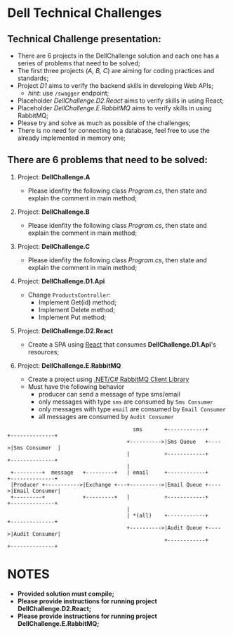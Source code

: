 # Dell Technical Challenges

## Technical Challenge presentation:
* There are 6 projects in the DellChallenge solution and each one has a series of problems that need to be solved;
* The first three projects (_A, B, C_) are aiming for coding practices and standards;
* Project _D1_ aims to verify the backend skills in developing Web APIs;
  * _hint_: use `/swagger` endpoint;
* Placeholder _DellChallenge.D2.React_ aims to verify skills in using React;
* Placeholder _DellChallenge.E.RabbitMQ_ aims to verify skills in using RabbitMQ;
* Please try and solve as much as possible of the challenges;
* There is no need for connecting to a database, feel free to use the already implemented in memory one;

## There are 6 problems that need to be solved:
1. Project: __DellChallenge.A__
    * Please idenfity the following class _Program.cs_, then state and explain the comment in main method;
    
2. Project: __DellChallenge.B__
    * Please idenfity the following class _Program.cs_, then state and explain the comment in main method;
    
3. Project: __DellChallenge.C__
    * Please idenfity the following class _Program.cs_, then state and explain the comment in main method;
    
4. Project: __DellChallenge.D1.Api__
    * Change `ProductsController`:
        * Implement Get(id) method;
        * Implement Delete method;
        * Implement Put method;
    
5. Project: __DellChallenge.D2.React__
    * Create a SPA using [React](https://reactjs.org/) that consumes __DellChallenge.D1.Api__'s resources;

6. Project: __DellChallenge.E.RabbitMQ__
    * Create a project using [.NET/C# RabbitMQ Client Library](https://www.rabbitmq.com/dotnet.html)
    * Must have the following behavior
      * producer can send a message of type sms/email
      * only messages with type `sms` are consumed by `Sms Consumer`
      * only messages with type `email` are consumed by `Email Consumer`
      * all messages are consumed by `Audit Consumer`

```
                                        sms       +------------+     +--------------+
                                      +---------->|Sms Queue   +---->|Sms Consumer  |
                                      |           +------------+     +--------------+
                                      |
 +---------+  message   +---------+   | email     +------------+     +--------------+
 |Producer +----------->|Exchange +---+---------->|Email Queue +---->|Email Consumer|
 +---------+            +---------+   |           +------------+     +--------------+
                                      |
                                      | *(all)    +------------+     +--------------+
                                      +---------->|Audit Queue +---->|Audit Consumer|
                                                  +------------+     +--------------+
 ```

# NOTES
* __Provided solution must compile;__
* __Please provide instructions for running project DellChallenge.D2.React;__
* __Please provide instructions for running project DellChallenge.E.RabbitMQ;__
